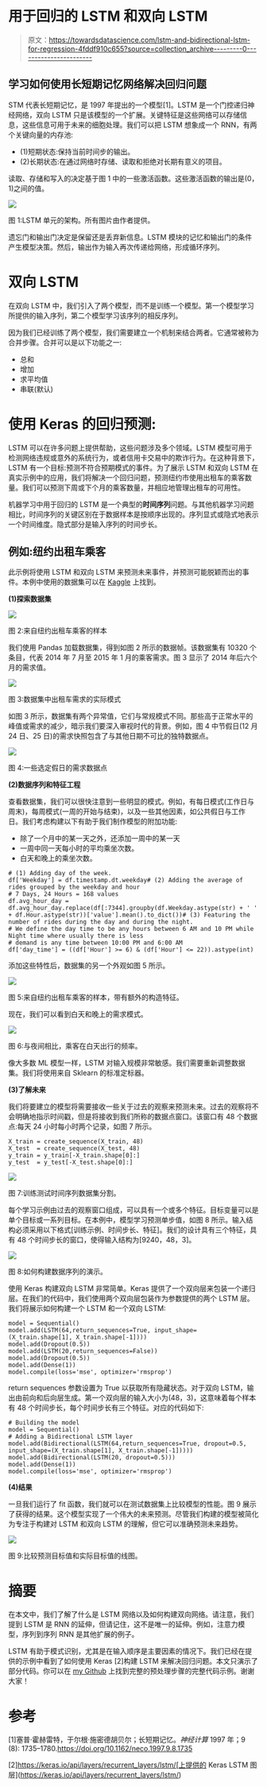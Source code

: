# 用于回归的 LSTM 和双向 LSTM

> 原文：<https://towardsdatascience.com/lstm-and-bidirectional-lstm-for-regression-4fddf910c655?source=collection_archive---------0----------------------->

## 学习如何使用长短期记忆网络解决回归问题

STM 代表长短期记忆，是 1997 年提出的一个模型[1]。LSTM 是一个门控递归神经网络，双向 LSTM 只是该模型的一个扩展。关键特征是这些网络可以存储信息，这些信息可用于未来的细胞处理。我们可以把 LSTM 想象成一个 RNN，有两个关键向量的内存池:

*   (1)短期状态:保持当前时间步的输出。
*   (2)长期状态:在通过网络时存储、读取和拒绝对长期有意义的项目。

读取、存储和写入的决定基于图 1 中的一些激活函数。这些激活函数的输出是(0，1)之间的值。

![](img/b2552914ea94f4cf66ef08fae6986579.png)

图 1:LSTM 单元的架构。所有图片由作者提供。

遗忘门和输出门决定是保留还是丢弃新信息。LSTM 模块的记忆和输出门的条件产生模型决策。然后，输出作为输入再次传递给网络，形成循环序列。

# 双向 LSTM

在双向 LSTM 中，我们引入了两个模型，而不是训练一个模型。第一个模型学习所提供的输入序列，第二个模型学习该序列的相反序列。

因为我们已经训练了两个模型，我们需要建立一个机制来结合两者。它通常被称为合并步骤。合并可以是以下功能之一:

*   总和
*   增加
*   求平均值
*   串联(默认)

# 使用 Keras 的回归预测:

LSTM 可以在许多问题上提供帮助，这些问题涉及多个领域。LSTM 模型可用于检测网络违规或意外的系统行为，或者信用卡交易中的欺诈行为。在这种背景下，LSTM 有一个目标:预测不符合预期模式的事件。为了展示 LSTM 和双向 LSTM 在真实示例中的应用，我们将解决一个回归问题，预测纽约市使用出租车的乘客数量。我们可以预测下周或下个月的乘客数量，并相应地管理出租车的可用性。

机器学习中用于回归的 LSTM 是一个典型的**时间序列**问题。与其他机器学习问题相比，时间序列的关键区别在于数据样本是按顺序出现的。序列显式或隐式地表示一个时间维度。隐式部分是输入序列的时间步长。

## 例如:纽约出租车乘客

此示例将使用 LSTM 和双向 LSTM 来预测未来事件，并预测可能脱颖而出的事件。本例中使用的数据集可以在 [Kaggle](https://www.kaggle.com/gauravduttakiit/new-york-taxi) 上找到。

**(1)探索数据集**

![](img/6546a755eed47f5f4f5cc6dc581a0fba.png)

图 2:来自纽约出租车乘客的样本

我们使用 Pandas 加载数据集，得到如图 2 所示的数据帧。该数据集有 10320 个条目，代表 2014 年 7 月至 2015 年 1 月的乘客需求。图 3 显示了 2014 年后六个月的需求值。

![](img/92b377dd962ac43cdc84f3c0956408de.png)

图 3:数据集中出租车需求的实际模式

如图 3 所示，数据集有两个异常值，它们与常规模式不同。那些高于正常水平的峰值或需求的减少，暗示我们要深入审视时代的背景。例如，图 4 中节假日(12 月 24 日、25 日)的需求快照包含了与其他日期不可比的独特数据点。

![](img/a80b05f99e1ca7de02a886b20a2f732d.png)

图 4:一些选定假日的需求数据点

**(2)数据序列和特征工程**

查看数据集，我们可以很快注意到一些明显的模式。例如，有每日模式(工作日与周末)，每周模式(一周的开始与结束)，以及一些其他因素，如公共假日与工作日。我们考虑构建以下有助于我们制作模型的附加功能:

*   除了一个月中的某一天之外，还添加一周中的某一天
*   一周中同一天每小时的平均乘坐次数。
*   白天和晚上的乘坐次数。

```
# (1) Adding day of the week.
df['Weekday'] = df.timestamp.dt.weekday# (2) Adding the average of rides grouped by the weekday and hour
# 7 Days, 24 Hours = 168 values
df.avg_hour_day = df.avg_hour_day.replace(df[:7344].groupby(df.Weekday.astype(str) + ' ' + df.Hour.astype(str))['value'].mean().to_dict())# (3) Featuring the number of rides during the day and during the night.
# We define the day time to be any hours between 6 AM and 10 PM while Night time where usually there is less 
# demand is any time between 10:00 PM and 6:00 AM
df['day_time'] = ((df['Hour'] >= 6) & (df['Hour'] <= 22)).astype(int)
```

添加这些特性后，数据集的另一个外观如图 5 所示。

![](img/a53b510eed89fef6b2579330a6a197c2.png)

图 5:来自纽约出租车乘客的样本，带有额外的构造特征。

现在，我们可以看到白天和晚上的需求模式。

![](img/c03ddb2c38ff6c440ac097204cb2f601.png)

图 6:与夜间相比，乘客在白天出行的频率。

像大多数 ML 模型一样，LSTM 对输入规模非常敏感。我们需要重新调整数据集。我们将使用来自 Sklearn 的标准定标器。

**(3)了解未来**

我们将要建立的模型将需要接收一些关于过去的观察来预测未来。过去的观察将不会明确地指示时间戳，但是将接收到我们所称的数据点窗口。该窗口有 48 个数据点:每天 24 小时每小时两个记录，如图 7 所示。

```
X_train = create_sequence(X_train, 48)
X_test  = create_sequence(X_test, 48)
y_train = y_train[-X_train.shape[0]:]
y_test  = y_test[-X_test.shape[0]:]
```

![](img/76824b94d82d62f2dae7e3c3e6c853c8.png)

图 7:训练测试时间序列数据集分割。

每个学习示例由过去的观察窗口组成，可以具有一个或多个特征。目标变量可以是单个目标或一系列目标。在本例中，模型学习预测单步值，如图 8 所示。输入结构必须采用以下格式[训练示例、时间步长、特征]。我们的设计具有三个特征，具有 48 个时间步长的窗口，使得输入结构为[9240，48，3]。

![](img/b3e330b45514b06faaef3b13c4263a79.png)

图 8:如何构建数据序列的演示。

使用 Keras 构建双向 LSTM 非常简单。Keras 提供了一个双向层来包装一个递归层。在我们的代码中，我们使用两个双向层包装作为参数提供的两个 LSTM 层。我们将展示如何构建一个 LSTM 和一个双向 LSTM:

```
model = Sequential()
model.add(LSTM(64,return_sequences=True, input_shape=(X_train.shape[1], X_train.shape[-1])))
model.add(Dropout(0.5))
model.add(LSTM(20,return_sequences=False))
model.add(Dropout(0.5))
model.add(Dense(1))
model.compile(loss='mse', optimizer='rmsprop')
```

return sequences 参数设置为 True 以获取所有隐藏状态。对于双向 LSTM，输出由前向和后向层生成。第一个双向层的输入大小为(48，3)，这意味着每个样本有 48 个时间步长，每个时间步长有三个特征。对应的代码如下:

```
# Building the model
model = Sequential()
# Adding a Bidirectional LSTM layer
model.add(Bidirectional(LSTM(64,return_sequences=True, dropout=0.5, input_shape=(X_train.shape[1], X_train.shape[-1]))))
model.add(Bidirectional(LSTM(20, dropout=0.5)))
model.add(Dense(1))
model.compile(loss='mse', optimizer='rmsprop')
```

**(4)结果**

一旦我们运行了 fit 函数，我们就可以在测试数据集上比较模型的性能。图 9 展示了获得的结果。这个模型实现了一个伟大的未来预测。尽管我们构建的模型被简化为专注于构建对 LSTM 和双向 LSTM 的理解，但它可以准确预测未来趋势。

![](img/1735308678457c34002a344d7f86fab0.png)

图 9:比较预测目标值和实际目标值的线图。

# 摘要

在本文中，我们了解了什么是 LSTM 网络以及如何构建双向网络。请注意，我们提到 LSTM 是 RNN 的延伸，但请记住，这不是唯一的延伸。例如，注意力模型，序列到序列 RNN 是其他扩展的例子。

LSTM 有助于模式识别，尤其是在输入顺序是主要因素的情况下。我们已经在提供的示例中看到了如何使用 Keras [2]构建 LSTM 来解决回归问题。本文只演示了部分代码。你可以在 [my Github](https://github.com/malhamid/LSTM) 上找到完整的预处理步骤的完整代码示例。谢谢大家！

# 参考

[1]塞普·霍赫雷特，于尔根·施密德胡贝尔；长短期记忆。*神经计算* 1997 年；9 (8): 1735–1780.https://doi.org/10.1162/neco.1997.9.8.1735

[2]https://keras.io/api/layers/recurrent_layers/lstm/[上提供的 Keras LSTM 图层](https://keras.io/api/layers/recurrent_layers/lstm/)